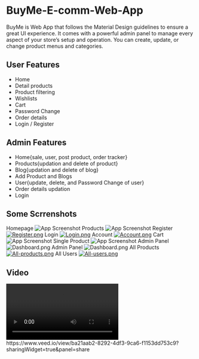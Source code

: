 
# BuyMe-E-comm-Web-App

BuyMe is Web App that follows the Material Design guidelines to ensure a great UI experience. It comes with a powerful admin panel to manage every aspect of your store’s setup and operation. You can create, update, or change product menus and categories.


## User Features
- Home
- Detail products
- Product filtering
- Wishlists
- Cart
- Password Change
- Order details
- Login / Register

## Admin Features

- Home{sale, user, post product, order tracker}
- Products{updation and delete of product}
- Blog{updation and delete of blog}
- Add Product and Blogs
- User{update, delete, and Password Change of user}
- Order details updation
- Login

## Some Scrrenshots

Homepage
![App Screenshot](https://i.postimg.cc/PrLFy6w6/image1.png)
Products
![App Screenshot](https://i.postimg.cc/tRwvJLSX/Image3.png)
Register
[![Register.png](https://i.postimg.cc/y6yW8HYR/Register.png)](https://postimg.cc/s113TbWf)
Login
[![Login.png](https://i.postimg.cc/T1fwJkQh/Login.png)](https://postimg.cc/wy4g6QCd)
Account
[![Account.png](https://i.postimg.cc/RZ0fw0bK/Account.png)](https://postimg.cc/9rvrhc2Q)
Cart
![App Screenshot](https://i.postimg.cc/ZR9gDZ7M/Cart.png)
Single Product
![App Screenshot](https://i.postimg.cc/7LzZ8vWf/single-Product.png)
Admin Panel 
![Dashboard.png](https://i.postimg.cc/Bv8bNP39/Dashboard.png)
Admin Panel 
![Dashboard.png](https://i.postimg.cc/Bv8bNP39/Dashboard.png)
All Products
[![All-products.png](https://i.postimg.cc/J7jy9XkR/All-products.png)](https://postimg.cc/9zFF9rbk)
All Users
[![All-users.png](https://i.postimg.cc/NfYyY06m/All-users.png)](https://postimg.cc/Jt675Mdz)

## Video 
<video>
  <source src="https://www.veed.io/view/ba21aab2-8292-4df3-9ca6-f1153dd753c9?sharingWidget=true&panel=share">
</video>
https://www.veed.io/view/ba21aab2-8292-4df3-9ca6-f1153dd753c9?sharingWidget=true&panel=share
